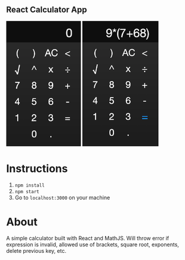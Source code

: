 ## React Calculator App
<div display="inline-block">
  <img src="public/screenshotOne.png" width="200">
  <img src="public/screenshotTwo.png" width="204">
</div>

# Instructions
1. `npm install`
2. `npm start`
3. Go to `localhost:3000` on your machine

# About
A simple calculator built with React and MathJS. Will throw error if expression is invalid, allowed use of brackets, square root, exponents, delete previous key, etc.
